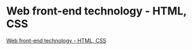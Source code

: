 # Web front-end technology - HTML, CSS
[Web front-end technology - HTML, CSS](https://aiwithcloud.com/2022/09/19/web_front_end_technology___html_css/)